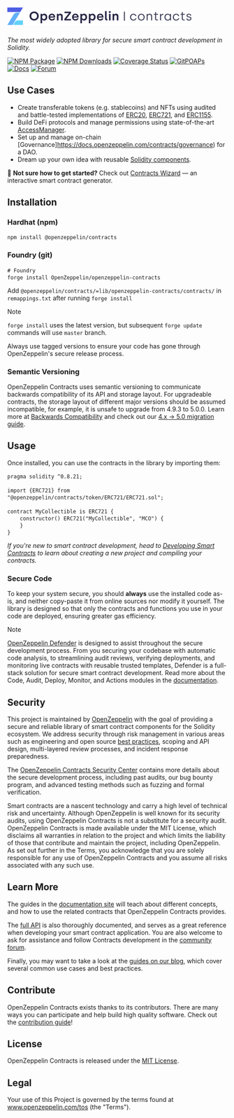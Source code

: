 # <img src="logo.svg" alt="OpenZeppelin" height="40px">

*The most widely adopted library for secure smart contract development in Solidity.*

[![NPM Package](https://img.shields.io/npm/v/@openzeppelin/contracts.svg)](https://www.npmjs.org/package/@openzeppelin/contracts)
[![NPM Downloads](https://img.shields.io/npm/dm/@openzeppelin/contracts.svg?color=purple)](https://www.npmjs.org/package/@openzeppelin/contracts)
[![Coverage Status](https://codecov.io/gh/OpenZeppelin/openzeppelin-contracts/graph/badge.svg)](https://codecov.io/gh/OpenZeppelin/openzeppelin-contracts)
[![GitPOAPs](https://public-api.gitpoap.io/v1/repo/OpenZeppelin/openzeppelin-contracts/badge)](https://www.gitpoap.io/gh/OpenZeppelin/openzeppelin-contracts)
[![Docs](https://img.shields.io/badge/docs-%F0%9F%93%84-yellow)](https://docs.openzeppelin.com/contracts)
[![Forum](https://img.shields.io/badge/forum-%F0%9F%92%AC-yellow)](https://docs.openzeppelin.com/contracts)

## Use Cases
* Create transferable tokens (e.g. stablecoins) and NFTs using audited and battle-tested implementations of [ERC20](https://docs.openzeppelin.com/contracts/erc20), [ERC721](https://docs.openzeppelin.com/contracts/erc721), and [ERC1155](https://docs.openzeppelin.com/contracts/erc1155).
* Build DeFi protocols and manage permissions using state-of-the-art [AccessManager](https://docs.openzeppelin.com/contracts/5.x/api/access#AccessManager).
* Set up and manage on-chain [Governance]https://docs.openzeppelin.com/contracts/governance) for a DAO.
* Dream up your own idea with reusable [Solidity components](https://docs.openzeppelin.com/contracts/utilities).

:mage: **Not sure how to get started?** Check out [Contracts Wizard](https://wizard.openzeppelin.com/) — an interactive smart contract generator.


## Installation

### Hardhat (npm)
```
npm install @openzeppelin/contracts 
```

### Foundry (git)
```
# Foundry
forge install OpenZeppelin/openzeppelin-contracts
```

Add `@openzeppelin/contracts/=lib/openzeppelin-contracts/contracts/` in `remappings.txt` after running `forge install`

> [!NOTE]
> `forge install` uses the latest version, but subsequent `forge update` commands will use `master` branch.
>
> Always use tagged versions to ensure your code has gone through OpenZeppelin's secure release process.

### Semantic Versioning
OpenZeppelin Contracts uses semantic versioning to communicate backwards compatibility of its API and storage layout. For upgradeable contracts, the storage layout of different major versions should be assumed incompatible, for example, it is unsafe to upgrade from 4.9.3 to 5.0.0. Learn more at [Backwards Compatibility](https://docs.openzeppelin.com/contracts/backwards-compatibility) and check out our [4.x -> 5.0 migration guide](https://zpl.in/contracts/migrate-v4-to-v5).

## Usage
Once installed, you can use the contracts in the library by importing them:

```solidity
pragma solidity ^0.8.21;

import {ERC721} from "@openzeppelin/contracts/token/ERC721/ERC721.sol";

contract MyCollectible is ERC721 {
    constructor() ERC721("MyCollectible", "MCO") {
    }
}
```

_If you're new to smart contract development, head to [Developing Smart Contracts](https://docs.openzeppelin.com/learn/developing-smart-contracts) to learn about creating a new project and compiling your contracts._


### Secure Code
To keep your system secure, you should **always** use the installed code as-is, and neither copy-paste it from online sources nor modify it yourself. The library is designed so that only the contracts and functions you use in your code are deployed, ensuring greater gas efficiency.

> [!NOTE]
> 
> [OpenZeppelin Defender](https://www.openzeppelin.com/defender) is designed to assist throughout the secure development process. From you securing your codebase with automatic code analysis, to streamlining audit reviews, verifying deployments, and monitoring live contracts with reusable trusted templates, Defender is a full-stack solution for secure smart contract development. Read more about the Code, Audit, Deploy, Monitor, and Actions modules in the [documentation](https://docs.openzeppelin.com/defender/v2/).

## Security
This project is maintained by [OpenZeppelin](https://openzeppelin.com) with the goal of providing a secure and reliable library of smart contract components for the Solidity ecosystem. We address security through risk management in various areas such as engineering and open source [best practices](./GUIDELINES.md), scoping and API design, multi-layered review processes, and incident response preparedness.

The [OpenZeppelin Contracts Security Center](https://contracts.openzeppelin.com/security) contains more details about the secure development process, including past audits, our bug bounty program, and advanced testing methods such as fuzzing and formal verification.

Smart contracts are a nascent technology and carry a high level of technical risk and uncertainty. Although OpenZeppelin is well known for its security audits, using OpenZeppelin Contracts is not a substitute for a security audit. OpenZeppelin Contracts is made available under the MIT License, which disclaims all warranties in relation to the project and which limits the liability of those that contribute and maintain the project, including OpenZeppelin. As set out further in the Terms, you acknowledge that you are solely responsible for any use of OpenZeppelin Contracts and you assume all risks associated with any such use.

## Learn More
The guides in the [documentation site](https://docs.openzeppelin.com/contracts) will teach about different concepts, and how to use the related contracts that OpenZeppelin Contracts provides.

The [full API](https://docs.openzeppelin.com/contracts/api/token/ERC20) is also thoroughly documented, and serves as a great reference when developing your smart contract application. You are also welcome to ask for assistance and follow Contracts development in the [community forum](https://forum.openzeppelin.com).

Finally, you may want to take a look at the [guides on our blog](https://blog.openzeppelin.com/), which cover several common use cases and best practices.

## Contribute
OpenZeppelin Contracts exists thanks to its contributors. There are many ways you can participate and help build high quality software. Check out the [contribution guide](CONTRIBUTING.md)!

## License
OpenZeppelin Contracts is released under the [MIT License](LICENSE).

## Legal
Your use of this Project is governed by the terms found at www.openzeppelin.com/tos (the "Terms").

